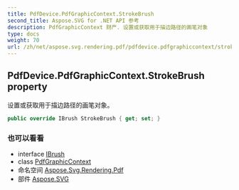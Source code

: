 ```yaml
---
title: PdfDevice.PdfGraphicContext.StrokeBrush
second_title: Aspose.SVG for .NET API 参考
description: PdfGraphicContext 财产. 设置或获取用于描边路径的画笔对象
type: docs
weight: 70
url: /zh/net/aspose.svg.rendering.pdf/pdfdevice.pdfgraphiccontext/strokebrush/
---
```

## PdfDevice.PdfGraphicContext.StrokeBrush property

设置或获取用于描边路径的画笔对象。

```csharp
public override IBrush StrokeBrush { get; set; }
```

### 也可以看看

* interface [IBrush](../../../aspose.svg.drawing/ibrush/)
* class [PdfGraphicContext](../)
* 命名空间 [Aspose.Svg.Rendering.Pdf](../../pdfdevice.pdfgraphiccontext/)
* 部件 [Aspose.SVG](../../../)


